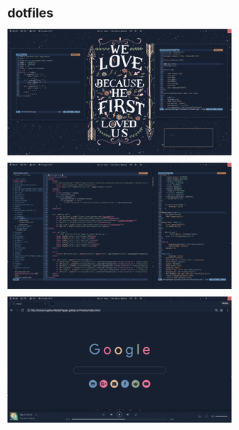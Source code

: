 # dotfiles

![scrot](images/scrot2.png)

![scrot](images/scrot.png)

![scrot_gtk](images/scrot_gtk.png)
